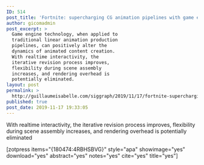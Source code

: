 ```yaml
---
ID: 514
post_title: 'Fortnite: supercharging CG animation pipelines with game engine technology'
author: gicomadmin
post_excerpt: >
  Game engine technology, when applied to
  traditional linear animation production
  pipelines, can positively alter the
  dynamics of animated content creation.
  With realtime interactivity, the
  iterative revision process improves,
  flexibility during scene assembly
  increases, and rendering overhead is
  potentially eliminated.
layout: post
permalink: >
  http://guillaumeisabelle.com/siggraph/2019/11/17/fortnite-supercharging-cg-animation-pipelines-with-game-engine-technology/
published: true
post_date: 2019-11-17 19:33:05
---
```

<!-- wp:paragraph -->

With realtime interactivity, the iterative revision process improves, flexibility during scene assembly increases, and rendering overhead is potentially eliminated 

<!-- /wp:paragraph -->

<!-- wp:paragraph -->

[zotpress items="{180474:4RBHSBVG}" style="apa" showimage="yes" download="yes" abstract="yes" notes="yes" cite="yes" title="yes"]

<!-- /wp:paragraph -->